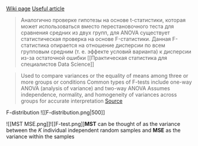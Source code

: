 [Wiki page](https://en.wikipedia.org/wiki/F-test#:~:text=An%20F%2Dtest%20is%20any,which%20the%20data%20were%20sampled.)
[Useful article](https://saylordotorg.github.io/text_introductory-statistics/s15-chi-square-tests-and-f-tests.html)

> Аналогично проверке гипотезы на основе t-статистики, которая может использоваться вместо перестановочного теста для сравнения средних из двух групп, для ANOVA существует статистическая проверка на основе F-статистики. Данная F-статистика опирается на отношение дисперсии по всем групповым средним (т. е. эффекте условий варианта) к дисперсии из-за остаточной ошибки
> [[Практическая статистика для специалистов Data Science]]

>Used to compare variances or the equality of means among three or more groups or conditions
>Common types of F-tests include one-way ANOVA (analysis of variance) and two-way ANOVA
>Assumes independence, normality, and homogeneity of variances across groups for accurate interpretation
> [Source](https://testbook.com/key-differences/difference-between-t-test-and-f-test)



F-distribution 
![[F-distribution.png|500]]

![[MST MSE.png]]![[F-test.png]]**MST** can be thought of as the variance between the _K_ individual independent random samples and **MSE** as the variance within the samples